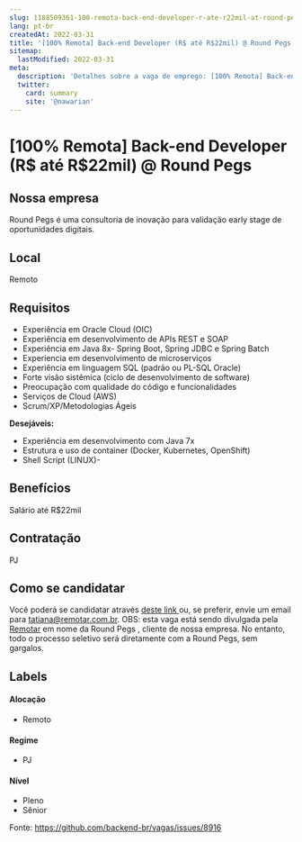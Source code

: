 ```yaml
---
slug: 1188509361-100-remota-back-end-developer-r-ate-r22mil-at-round-pegs
lang: pt-br
createdAt: 2022-03-31
title: '[100% Remota] Back-end Developer (R$ até R$22mil) @ Round Pegs  - Vaga de Emprego'
sitemap:
  lastModified: 2022-03-31
meta:
  description: 'Detalhes sobre a vaga de emprego: [100% Remota] Back-end Developer (R$ até R$22mil) @ Round Pegs '
  twitter:
    card: summary
    site: '@nawarian'
---
```


# [100% Remota] Back-end Developer (R$ até R$22mil) @ Round Pegs 

## Nossa empresa

Round Pegs é uma consultoria de inovação para validação early stage de oportunidades digitais.

## Local
Remoto

## Requisitos

- Experiência em Oracle Cloud (OIC)
- Experiência em desenvolvimento de APIs REST e SOAP
- Experiência em Java 8x- Spring Boot, Spring JDBC e Spring Batch
- Experiencia em desenvolvimento de microserviços
- Experiência em linguagem SQL (padrão ou PL-SQL Oracle)
- Forte visão sistêmica (ciclo de desenvolvimento de software)
- Preocupação com qualidade do código e funcionalidades
- Serviços de Cloud (AWS)
- Scrum/XP/Metodologias Ágeis

**Desejáveis:**

- Experiência em desenvolvimento com Java 7x
- Estrutura e uso de container (Docker, Kubernetes, OpenShift)
- Shell Script (LINUX)-

## Benefícios

Salário até R$22mil

## Contratação

PJ

## Como se candidatar

Você poderá se candidatar através [deste link ](https://bit.ly/35JtRc7 )ou, se preferir, envie um email para [tatiana@remotar.com.br](mailto:tatiana@remotar.com.br).
OBS: esta vaga está sendo divulgada pela [Remotar](https://remotar.com.br/?utm_source=github) em nome da Round Pegs , cliente de nossa empresa. No entanto, todo o processo seletivo será diretamente com a Round Pegs, sem gargalos.

## Labels
<!-- retire os labels que não fazem sentido à vaga -->

#### Alocação
- Remoto

#### Regime
- PJ

#### Nível
- Pleno
- Sênior




Fonte: https://github.com/backend-br/vagas/issues/8916